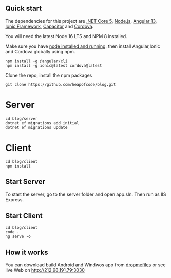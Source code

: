 ## Quick start

The dependencies for this project are [.NET Core 5](https://dotnet.microsoft.com/en-us/download/dotnet/5.0), [Node.js](https://nodejs.org/en/download/), [Angular 13](https://angular.io/), [Ionic Framework](https://ionicframework.com/), [Capacitor](https://capacitorjs.com/) and [Cordova](https://cordova.apache.org/).

You will need the latest Node 16 LTS and NPM 8 installed.

Make sure you have [node installed and running](https://nodejs.org/en/download/), then install Angular,Ionic and Cordova globally using npm.

```node
npm install -g @angular/cli
npm install -g ionic@latest cordova@latest
```

Clone the repo, install the npm packages

```node
git clone https://github.com/heapofcode/blog.git
```

# Server
```node
cd blog/server
dotnet ef migrations add initial
dotnet ef migrations update
```

# Client
```node
cd blog/client
npm install
```


## Start Server
To start the server, go to the server folder and open app.sln. Then run as IIS Express.

## Start Client
```node
cd blog/client
code .
ng serve -o
```

## How it works
You can download build Android and Windwos app from [dropmefiles](https://dropmefiles.com/SGuhW) or see live Web on http://212.98.191.79:3030
